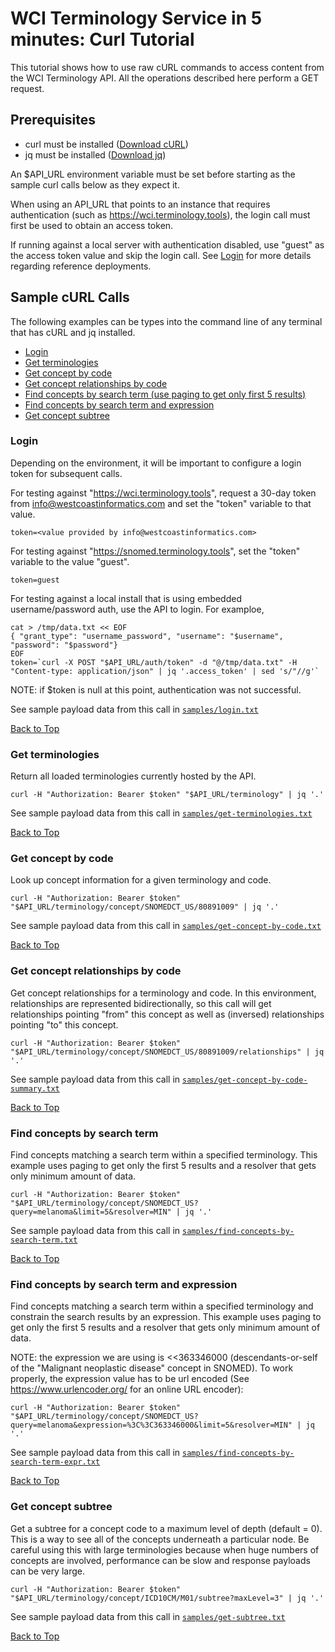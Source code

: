 WCI Terminology Service in 5 minutes: Curl Tutorial
===================================================

This tutorial shows how to use raw cURL commands to access content from the WCI Terminology API.
All the operations described here perform a GET request.

Prerequisites
-------------
* curl must be installed ([Download cURL](https://curl.haxx.se/dlwiz/))
* jq must be installed ([Download jq](https://stedolan.github.io/jq/download/))

An $API_URL environment variable must be set before starting as the sample curl calls below as they expect it.

When using an API_URL that points to an instance that requires authentication
(such as https://wci.terminology.tools), the login call must first be used to obtain an access token.

If running against a local server with authentication disabled, use "guest" as the access token value
and skip the login call.  See [Login](#login) for more details regarding reference deployments.

Sample cURL Calls
-----------------

The following examples can be types into the command line of any terminal that has cURL and jq installed.

- [Login](#login)
- [Get terminologies](#get-terminologies)
- [Get concept by code](#get-concept-by-code)
- [Get concept relationships by code](#get-concept-relationships-by-code)
- [Find concepts by search term (use paging to get only first 5 results)](#find-concepts-by-search-term)
- [Find concepts by search term and expression](#find-concepts-by-search-term-and-expression)
- [Get concept subtree](#get-concept-subtree)


### Login 

Depending on the environment, it will be important to configure a login token for subsequent calls.

For testing against "https://wci.terminology.tools", request a 30-day token from info@westcoastinformatics.com and set the "token" variable to that value.

```
token=<value provided by info@westcoastinformatics.com>
```

For testing against "https://snomed.terminology.tools", set the "token" variable to the value "guest".

```
token=guest
```

For testing against a local install that is using embedded username/password auth, 
use the API to login.  For examploe,

```
cat > /tmp/data.txt << EOF
{ "grant_type": "username_password", "username": "$username", "password": "$password"}
EOF
token=`curl -X POST "$API_URL/auth/token" -d "@/tmp/data.txt" -H "Content-type: application/json" | jq '.access_token' | sed 's/"//g'`
```

NOTE: if $token is null at this point, authentication was not successful.

See sample payload data from this call in [`samples/login.txt`](samples/login.txt)

[Back to Top](#wci-terminology-service-in-5-minutes-curl-tutorial)

### Get terminologies

Return all loaded terminologies currently hosted by the API.

```
curl -H "Authorization: Bearer $token" "$API_URL/terminology" | jq '.'
```

See sample payload data from this call in [`samples/get-terminologies.txt`](samples/get-terminologies.txt)

[Back to Top](#wci-terminology-service-in-5-minutes-curl-tutorial)

### Get concept by code

Look up concept information for a given terminology and code.

```
curl -H "Authorization: Bearer $token" "$API_URL/terminology/concept/SNOMEDCT_US/80891009" | jq '.'
```

See sample payload data from this call in [`samples/get-concept-by-code.txt`](samples/get-concept-by-code.txt)

[Back to Top](#wci-terminology-service-in-5-minutes-curl-tutorial)

### Get concept relationships by code

Get concept relationships for a terminology and code. In this environment, relationships
are represented bidirectionally, so this call will get relationships pointing "from"
this concept as well as (inversed) relationships pointing "to" this concept.

```
curl -H "Authorization: Bearer $token" "$API_URL/terminology/concept/SNOMEDCT_US/80891009/relationships" | jq '.'
```

See sample payload data from this call in [`samples/get-concept-by-code-summary.txt`](samples/get-concept-by-code-more.txt)

[Back to Top](#wci-terminology-service-in-5-minutes-curl-tutorial)

### Find concepts by search term

Find concepts matching a search term within a specified terminology. This 
example uses paging to get only the first 5 results and a resolver that
gets only minimum amount of data.

```
curl -H "Authorization: Bearer $token" "$API_URL/terminology/concept/SNOMEDCT_US?query=melanoma&limit=5&resolver=MIN" | jq '.'
```

See sample payload data from this call in [`samples/find-concepts-by-search-term.txt`](samples/find-concepts-by-search-term.txt)

[Back to Top](#wci-terminology-service-in-5-minutes-curl-tutorial)

### Find concepts by search term and expression

Find concepts matching a search term within a specified terminology and constrain
the search results by an expression. This example uses paging to get only the first 
5 results and a resolver that gets only minimum amount of data.

NOTE: the expression we are using is <<363346000 (descendants-or-self of the "Malignant
neoplastic disease" concept in SNOMED).  To work properly, the expression value has to
be url encoded (See https://www.urlencoder.org/ for an online URL encoder):

```
curl -H "Authorization: Bearer $token" "$API_URL/terminology/concept/SNOMEDCT_US?query=melanoma&expression=%3C%3C363346000&limit=5&resolver=MIN" | jq '.'
```

See sample payload data from this call in [`samples/find-concepts-by-search-term-expr.txt`](samples/find-concepts-by-search-term-expr.txt)

[Back to Top](#wci-terminology-service-in-5-minutes-curl-tutorial)

### Get concept subtree

Get a subtree for a concept code to a maximum level of depth (default = 0).
This is a way to see all of the concepts underneath a particular node.
Be careful using this with large terminologies because when huge numbers of
concepts are involved, performance can be slow and response payloads can be very
large.

```
curl -H "Authorization: Bearer $token" "$API_URL/terminology/concept/ICD10CM/M01/subtree?maxLevel=3" | jq '.'
```

See sample payload data from this call in [`samples/get-subtree.txt`](samples/get-subtree.txt)

[Back to Top](#wci-terminology-service-in-5-minutes-curl-tutorial)
